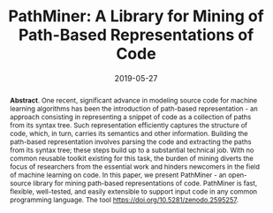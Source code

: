 ---
title: "PathMiner: A Library for Mining of Path-Based Representations of Code"
authors: '<i>Vladimir Kovalenko, Egor Bogomolov, Timofey Bryksin, and Alberto Bacchelli</i>'
status: "published"
collection: publications
permalink: /publications/2019-05-27-pathminer
date: 2019-05-27
venue: "proceedings of <b>MSR'19</b>"
pdf: 'https://sback.it/publications/msr2019b.pdf'
paperurl: 'https://doi.org/10.1109/MSR.2019.00013'
tool: 'https://github.com/JetBrains-Research/astminer'
counter_id: 'C10'
level: 'A'
abstract: "<p><b>Abstract</b>. One recent, significant advance in modeling source code for machine learning algorithms has been the introduction of path-based representation - an approach consisting in representing a snippet of code as a collection of paths from its syntax tree. Such representation efficiently captures the structure of code, which, in turn, carries its semantics and other information. Building the path-based representation involves parsing the code and extracting the paths from its syntax tree; these steps build up to a substantial technical job. With no common reusable toolkit existing for this task, the burden of mining diverts the focus of researchers from the essential work and hinders newcomers in the field of machine learning on code. In this paper, we present PathMiner - an open-source library for mining path-based representations of code. PathMiner is fast, flexible, well-tested, and easily extensible to support input code in any common programming language. The tool <a href='https://doi.org/10.5281/zenodo.2595257'>https://doi.org/10.5281/zenodo.2595257</a>.</p>"
---